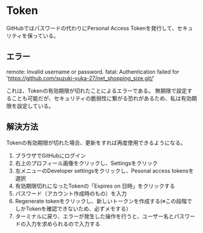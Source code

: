 # Token
GitHubではパスワードの代わりにPersonal Access Tokenを発行して、セキュリティを保っている。

## エラー
remote: Invalid username or password.
fatal: Authentication failed for 'https://github.com/suzuki-yuka-27/net_shopping_size.git/'

これは、Tokenの有効期限が切れたことによるエラーである。
無期限で設定することも可能だが、セキュリティの脆弱性に繋がる恐れがあるため、私は有効期限を設定している。

## 解決方法
Tokenの有効期限が切れた場合、更新をすれば再度使用できるようになる。

1. ブラウザでGitHubにログイン
2. 右上のプロフィール画像をクリックし、Settingsをクリック
3. 左メニューのDeveloper settingsをクリックし、Pesonal access tokensを選択
4. 有効期限切れになったTokenの「Expires on 日時」をクリックする
5. パスワード（アカウント作成時のもの）を入力
6. Regenerate tokenをクリックし、新しいトークンを作成する(※この段階でしかTokenを確認できないため、必ずメモする）
7. ターミナルに戻り、エラーが発生した操作を行うと、ユーザー名とパスワードの入力を求められるので入力する
